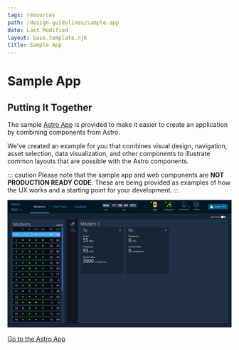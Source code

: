 ```yaml
---
tags: resources
path: /design-guidelines/sample-app
date: Last Modified
layout: base.template.njk
title: Sample App
---
```


# Sample App

## Putting It Together

The sample [Astro App](https://sample-app.astrouxds.com/) is provided to make it easier to create an application by combining components from Astro.

We've created an example for you that combines visual design, navigation, asset selection, data visualization, and other components to illustrate common layouts that are possible with the Astro components.

::: caution
Please note that the sample app and web components are **NOT PRODUCTION READY CODE**. These are being provided as examples of how the UX works and a starting point for your development.
:::

![Astro Sample App screenshot.](../img/design-guidelines/astro-app.png)

[Go to the Astro App](https://sample-app.astrouxds.com/)
